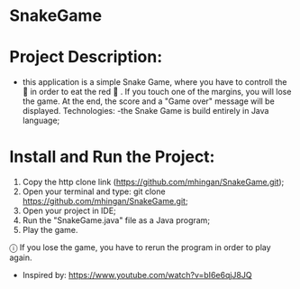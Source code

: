 # SnakeGame
# Project Description:
- this application is a simple Snake Game, where you have to controll the 🐍  in order to eat the red 🍎 . If you touch one of the margins, you will lose the game. At the end, the score and a "Game over" message will be displayed.
Technologies:
-the Snake Game is build entirely in Java language;

# Install and Run the Project:
1. Copy the http clone link (https://github.com/mhingan/SnakeGame.git);
2. Open your terminal and type: git clone https://github.com/mhingan/SnakeGame.git;
3. Open your project in IDE;
4. Run the "SnakeGame.java" file as a Java program;
5. Play the game.

ⓘ If you lose the game, you have to rerun the program in order to play again.
- Inspired by: https://www.youtube.com/watch?v=bI6e6qjJ8JQ
